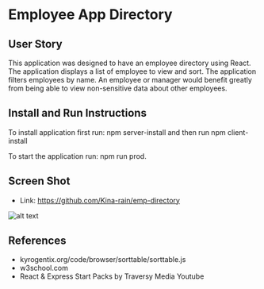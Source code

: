 # Employee App Directory

## User Story

This application was designed to have an employee directory using React. The application displays a list of employee to view and sort.
The application filters employees by name. An employee or manager would benefit greatly from being able to view non-sensitive data about other employees. 

## Install and Run Instructions

To install application first run: npm server-install and then run npm client-install

To start the application run: npm run prod.

## Screen Shot

* Link: https://github.com/Kina-rain/emp-directory 

![alt text][screenshot]

[screenshot]: https://github.com/Kina-rain/master/blob/employee/screenshot.png "Employee App Project"

## References

* kyrogentix.org/code/browser/sorttable/sorttable.js
* w3school.com
* React & Express Start Packs by Traversy Media Youtube

